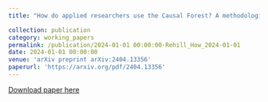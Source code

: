 ```yaml
---
title: "How do applied researchers use the Causal Forest? A methodological review of a method"

collection: publication
category: working_papers
permalink: /publication/2024-01-01 00:00:00-Rehill_How_2024-01-01
date: 2024-01-01 00:00:00
venue: 'arXiv preprint arXiv:2404.13356'
paperurl: 'https://arxiv.org/pdf/2404.13356'
---
```

[Download paper here](https://arxiv.org/pdf/2404.13356)

